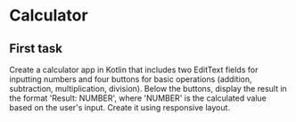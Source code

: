 # Calculator

## First task

Create a calculator app in Kotlin that includes two EditText fields for inputting numbers and four buttons for basic operations (addition, subtraction, multiplication, division). Below the buttons, display the result in the format 'Result: NUMBER', where 'NUMBER' is the calculated value based on the user's input. Create it using responsive layout.
